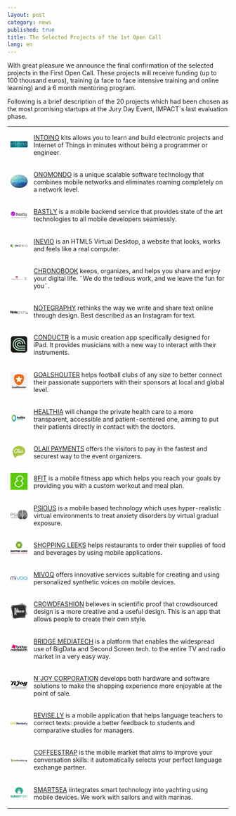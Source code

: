```yaml
---
layout: post
category: news
published: true
title: The Selected Projects of the 1st Open Call
lang: en
---
```


With great pleasure we announce the final confirmation of the selected projects in the First Open Call. These projects will receive funding (up to 100 thousand euros), training (a face to face intensive training and online learning) and a 6 month mentoring program.

Following is a brief description of the 20 projects which had been chosen as the most promising startups at the Jury Day Event, IMPACT´s last evaluation phase.

<table class="table">
<tr>
<td>
<a href="http://www.intoino.com/"><img src="/assets/intoino logo firma100.jpg"></a>
</td>
<td>
<p><a href="http://www.intoino.com/">INTOINO</a> kits allows you to learn and build electronic projects and Internet of Things in minutes without being a programmer or engineer.</p>
</td>
</tr>
<tr>
<td>
<a href="http://onomondo.com/"><img src="/assets/ImagenNEW ONOMONDO50.jpg"></a>
</td>
<td>
<p><a href="http://onomondo.com/">ONOMONDO</a> is a unique scalable software technology that combines mobile networks and eliminates roaming completely on a network level.</p>
</td>
</tr>
<tr>
<td>
<a href="http://bastly.com/"><img src="/assets/bastly 100.jpg"></a>
</td>
<td>
<p><a href="http://bastly.com/">BASTLY</a> is a mobile backend service that provides state of the art technologies to all mobile developers seamlessly.</p>
</td>
</tr>
<tr>
<td>
<a href="https://www.inevio.com/"><img src="/assets/Logo inevio 100.jpg"></a>
</td>
<td>
<p><a href="https://www.inevio.com/">INEVIO</a> is an HTML5 Virtual Desktop, a website that looks, works and feels like a real computer.</p>
</td>
</tr>
<tr>
<td>
<a href="https://chronobook.com/"><img src="/assets/chronobook120.jpg"></a>
</td>
<td>
<p><a href="https://chronobook.com/">CHRONOBOOK</a> keeps, organizes, and helps you share and enjoy your digital life. ¨We do the tedious work, and we leave the fun for you¨.</p>
</td>
</tr>
<tr>
<td>
<a href="https://notegraphy.com/"><img src="/assets/notegraphy100.jpg"></a>
</td>
<td>
<p><a href="https://notegraphy.com/">NOTEGRAPHY</a> rethinks the way we write and share text online through design. Best described as an Instagram for text.</p>
</td>
</tr>
<tr>
<td>
<a href="http://www.conductr.net/"><img src="/assets/ConductrIcon50.jpg"></a>
</td>
<td>
<p><a href="http://www.conductr.net/">CONDUCTR</a> is a music creation app specifically designed for iPad. It provides musicians with a new way to interact with their instruments.</p>
</td>
</tr>
<tr>
<td>
<a href="http://www.goalshouter.com/"><img src="/assets/Goalshouter_50.jpg"></a>
</td>
<td>
<p><a href="http://www.goalshouter.com/">GOALSHOUTER</a> helps football clubs of any size to better connect their passionate supporters with their sponsors at local and global level.</p>
</td>
</tr>
<tr>
<td>
<a href="http://www.healthia.es/"><img src="/assets/healthia100 cortado.jpg"></a>
</td>
<td>
<p><a href="http://www.healthia.es/">HEALTHIA</a> will change the private health care to a more transparent, accessible and patient-centered one, aiming to put their patients directly in contact with the doctors.</p>
</td>
</tr>
<tr>
<td>
<a href="http://payments.olaii.com/"><img src="/assets/Olaii_Logo60.jpg"></a>
</td>
<td>
<p><a href="http://payments.olaii.com/">OLAII PAYMENTS</a> offers the visitors to pay in the fastest and securest way to the event organizers.</p>
</td>
</tr>
<tr>
<td>
<a href="http://8fit.com/"><img src="/assets/8fit_50.jpg"></a>
</td>
<td>
<p><a href="http://8fit.com/">8FIT</a> is a mobile fitness app which helps you reach your goals by providing you with a custom workout and meal plan.</p>
</td>
</tr>
<tr>
<td>
<a href="http://psious.com/"><img src="/assets/Psious_80.jpg"></a>
</td>
<td>
<p><a href="http://psious.com/">PSIOUS</a> is a mobile based technology which uses hyper-realistic virtual environments to treat anxiety disorders by virtual gradual exposure.</p>
</td>
</tr>
<tr>
<td>
<a href="http://www.shoppingleeks.com/es/"><img src="/assets/shopping leeks80.jpg"></a>
</td>
<td>
<p><a href="http://www.shoppingleeks.com/es/">SHOPPING LEEKS</a> helps restaurants to order their supplies of food and beverages by using mobile applications.</p>
</td>
</tr>
<tr>
<td>
<a href="http://www.mivoq.it/joomla/"><img src="/assets/Mivoq-logo-100.jpg"></a>
</td>
<td>
<p><a href="http://www.mivoq.it/joomla/">MIVOQ</a> offers innovative services suitable for creating and using personalized synthetic voices on mobile devices.</p>
</td>
</tr>
<tr>
<td>
<a href="http://dlaodmiany.pl/"><img src="/assets/crowdfashion70.jpg"></a>
</td>
<td>
<p><a href="http://dlaodmiany.pl/">CROWDFASHION</a> believes in scientific proof that crowdsourced design is a more creative and a useful design. This is an app that allows people to create their own style.</p> 
</td>
</tr>
<tr>
<td>
<a href="http://bridgemediatech.com/en/index.html"><img src="/assets/BridgeMediatech_100.jpg"></a>
</td>
<td>
<p><a href="http://bridgemediatech.com/en/index.html">BRIDGE MEDIATECH</a> is a platform that enables the widespread use of BigData and Second Screen tech. to the entire TV and radio market in a very easy way.</p>
</td>
</tr>
<tr>
<td>
<a href="http://njoycorporation.com/"><img src="/assets/njoy corporation60.jpg"></a>
</td>
<td>
<p><a href="http://njoycorporation.com/">N´JOY CORPORATION</a> develops both hardware and software solutions to make the shopping experience more enjoyable at the point of sale.</p>
</td>
</tr>
<tr>
<td>
<a href="http://revise.ly/es/"><img src="/assets/Revisely logo_120.jpg"></a>
</td>
<td>
<p><a href="http://revise.ly/es/">REVISE.LY</a> is a mobile application that helps language teachers to correct texts: provide a better feedback to students and comparative studies for managers.</p>
</td>
</tr>
<tr>
<td>
<a href="http://www.coffeestrap.com/"><img src="/assets/coffee strap logo120.jpg"></a>
</td>
<td>
<p><a href="http://www.coffeestrap.com/">COFFEESTRAP</a> is the mobile market that aims to improve your conversation skills: it automatically selects your perfect language exchange partner.</p>
</td>
</tr>
<tr>
<td>
<a href="http://smartport.es/"><img src="/assets/smartsea 80.jpg"></a>
</td>
<td>
<p><a href="http://smartport.es/">SMARTSEA</a> iintegrates smart technology into yachting using mobile devices. We work with sailors and with marinas.</p>
</td>
</tr>
</table>